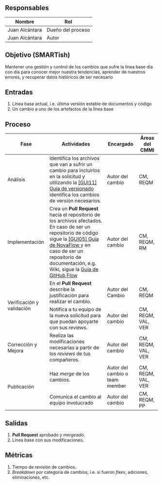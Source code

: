 ## Responsables

| Nombre  | Rol   |
|---------|-------|
| Juan Alcántara| Dueño del proceso |
| Juan Alcántara| Autor |

## Objetivo (SMARTish)
Mantener una gestión y control de los cambios que sufre la línea base día con
día para conocer mejor nuestra tendencias, aprender de nuestros errores, y
recuperar datos históricos de ser necesario

## Entradas
1. Línea base actual, i.e. última versión estable de documentos y código
2. Un cambio a uno de los artefactos de la línea base

## Proceso

<table>
  <thead>
    <tr>
      <th>Fase</th>
      <th>Actividades</th>
      <th>Encargado</th>
      <th>Áreas del CMMI</th>
    </tr>
  </thead>
  <tbody>
    <tr>
      <td>Análisis</td>
      <td> Identifica los archivos que van a sufrir un cambio para incluirlos
      en la solicitud y utilizando la <a
      href="https://github.com/novaDepto/Nova/wiki/%5BGUI11%5D-Gu%C3%ADa-de-versionado">[GUI11]
      Guía de versionado</a> identifica los cambios de versión
      necesarios.</td>
      <td>Autor del cambio</td>
      <td>CM, REQM</td>
    </tr>
    <tr>
      <td> Implementación </td>
      <td> Crea un <strong>Pull Request</strong> hacia el repositorio de los
      archivos afectados. En caso de ser un repositorio de código sigue la <a
      href="https://github.com/novaDepto/Nova/wiki/Gu%C3%ADa-de-Nova-Flow">[GUI05]
      Guía de NovaFlow </a> y en caso de ser un repositorio de documentación,
      e.g. Wiki, sigue la <a
      href="https://guides.github.com/introduction/flow/">Guía de GitHub
      Flow</a> </td>
      <td>Autor del cambio</td>
      <td>CM, REQM, RM</td>
    </tr>
    <tr>
      <td rowspan="2"> Verificación y validación </td>
      <td>En el <strong>Pull Request</strong> describe la justificación para
      realizar el cambio.</td>
      <td>Autor del Cambio</td>
      <td>CM, REQM</td>
    </tr>
    <tr>
      <td>Notifica a tu equipo de la nueva solicitud para que puedan apoyarte
      con sus <em>reviews</em>. </td>
      <td>Autor del cambio</td>
      <td>CM, REQM, VAL, VER </td>
    </tr>
    <tr>
      <td> Corrección y Mejora </td>
      <td>Realiza las modificaciones necesarias a partir de los
      <em>reviews</em> de tus compañeros.</td>
      <td>Autor del cambio</td>
      <td>CM, REQM, VAL, VER</td>
    </tr>
    <tr>
      <td rowspan="2"> Publicación </td>
      <td>Haz <em>merge</em> de los cambios.</td>
      <td>Autor del cambio o team member</td>
      <td>CM, REQM, VAL, VER</td>
    </tr>
    <tr>
      <td>Comunica el cambio al equipo involucrado
      <td>Autor del cambio</td>
      <td>CM, REQM, PP</td>
    </tr>
  </tbody>
</table>

## Salidas
1. **Pull Request** aprobado y _mergeado_.
2. Línea base con sus modificaciones.

## Métricas
1. Tiempo de revisión de cambios.
2. _Breakdown_ por categoría de cambios, i.e. si fueron _fixes_, adiciones,
eliminaciones, etc.
